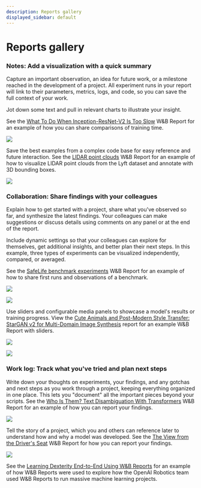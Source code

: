 ```yaml
---
description: Reports gallery
displayed_sidebar: default
---
```


# Reports gallery
### Notes: Add a visualization with a quick summary

Capture an important observation, an idea for future work, or a milestone reached in the development of a project. All experiment runs in your report will link to their parameters, metrics, logs, and code, so you can save the full context of your work.

Jot down some text and pull in relevant charts to illustrate your insight. 

See the [What To Do When Inception-ResNet-V2 Is Too Slow](https://wandb.ai/stacey/estuary/reports/When-Inception-ResNet-V2-is-too-slow--Vmlldzo3MDcxMA) W&B Report for an example of how you can share comparisons of training time.

![](/images/reports/notes_add_quick_summary.png)

Save the best examples from a complex code base for easy reference and future interaction. See the [LIDAR point clouds](https://wandb.ai/stacey/lyft/reports/LIDAR-Point-Clouds-of-Driving-Scenes--Vmlldzo2MzA5Mg) W&B Report for an example of how to visualize LIDAR point clouds from the Lyft dataset and annotate with 3D bounding boxes.

![](/images/reports/notes_add_quick_summary_save_best_examples.png)

### Collaboration: Share findings with your colleagues

Explain how to get started with a project, share what you've observed so far, and synthesize the latest findings. Your colleagues can make suggestions or discuss details using comments on any panel or at the end of the report.

Include dynamic settings so that your colleagues can explore for themselves, get additional insights, and better plan their next steps. In this example, three types of experiments can be visualized independently, compared, or averaged. 

See the [SafeLife benchmark experiments](https://wandb.ai/stacey/saferlife/reports/SafeLife-Benchmark-Experiments--Vmlldzo0NjE4MzM) W&B Report for an example of how to share first runs and observations of a benchmark.

![](/images/reports/intro_collaborate1.png)

![](/images/reports/intro_collaborate2.png)

Use sliders and configurable media panels to showcase a model's results or training progress. View the [Cute Animals and Post-Modern Style Transfer: StarGAN v2 for Multi-Domain Image Synthesis](https://wandb.ai/stacey/stargan/reports/Cute-Animals-and-Post-Modern-Style-Transfer-StarGAN-v2-for-Multi-Domain-Image-Synthesis---VmlldzoxNzcwODQ) report for an example W&B Report with sliders.

![](/images/reports/intro_collaborate3.png)

![](/images/reports/intro_collaborate4.png)

### Work log: Track what you've tried and plan next steps

Write down your thoughts on experiments, your findings, and any gotchas and next steps as you work through a project, keeping everything organized in one place. This lets you "document" all the important pieces beyond your scripts. See the [Who Is Them? Text Disambiguation With Transformers](https://wandb.ai/stacey/winograd/reports/Who-is-Them-Text-Disambiguation-with-Transformers--VmlldzoxMDU1NTc) W&B Report for an example of how you can report your findings.

![](/images/reports/intro_work_log_1.png)

Tell the story of a project, which you and others can reference later to understand how and why a model was developed. See the [The View from the Driver's Seat](https://wandb.ai/stacey/deep-drive/reports/The-View-from-the-Driver-s-Seat--Vmlldzo1MTg5NQ) W&B Report for how you can report your findings.

![](/images/reports/intro_work_log_2.png)

See the [Learning Dexterity End-to-End Using W&B Reports](https://bit.ly/wandb-learning-dexterity) for an example of how W&B Reports were used to explore how the OpenAI Robotics team used W&B Reports to run massive machine learning projects.

<!-- Once you have [experiments in W&B](../../quickstart.md), easily visualize results in reports. Here's a quick overview video. -->

<!-- {% embed url="https://www.youtube.com/watch?v=o2dOSIDDr1w" %} -->